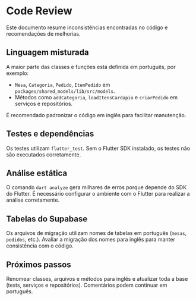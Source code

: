 # Code Review

Este documento resume inconsistências encontradas no código e recomendações de melhorias.

## Linguagem misturada
A maior parte das classes e funções está definida em português, por exemplo:
- `Mesa`, `Categoria`, `Pedido`, `ItemPedido` em `packages/shared_models/lib/src/models`.
- Métodos como `addCategoria`, `loadItensCardapio` e `criarPedido` em serviços e repositórios.

É recomendado padronizar o código em inglês para facilitar manutenção.

## Testes e dependências
Os testes utilizam `flutter_test`. Sem o Flutter SDK instalado, os testes não são executados corretamente.

## Análise estática
O comando `dart analyze` gera milhares de erros porque depende do SDK do Flutter. É necessário configurar o ambiente com o Flutter para realizar a análise corretamente.

## Tabelas do Supabase
Os arquivos de migração utilizam nomes de tabelas em português (`mesas`, `pedidos`, etc.). Avaliar a migração dos nomes para inglês para manter consistência com o código.

## Próximos passos
Renomear classes, arquivos e métodos para inglês e atualizar toda a base (tests, serviços e repositórios). Comentários podem continuar em português.
